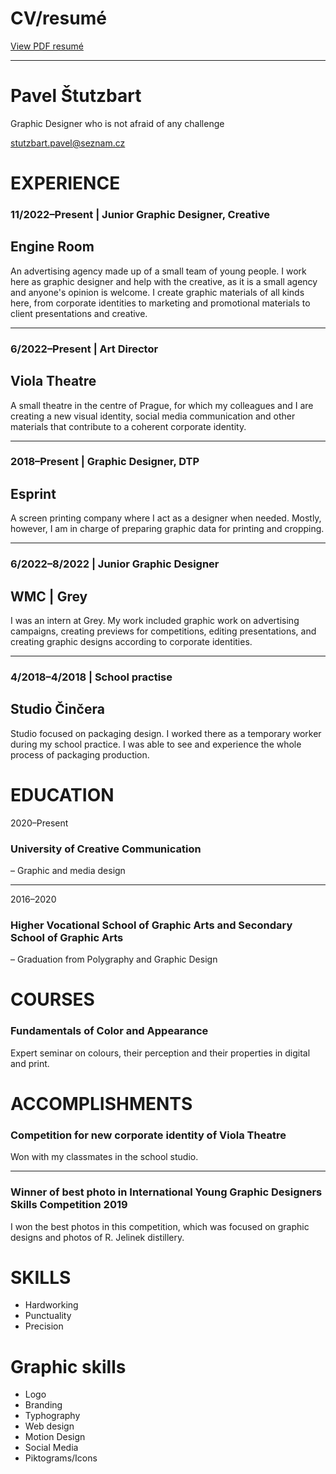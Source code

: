 # CV/resumé

[View PDF resumé](images/CV_Stutzbart.pdf)

---

# Pavel Štutzbart
Graphic Designer who is not afraid of any challenge

stutzbart.pavel@seznam.cz

# EXPERIENCE

### 11/2022–Present | Junior Graphic Designer, Creative

## Engine Room

An advertising agency made up of a small team of young people. I work here as graphic designer
and help with the creative, as it is a small agency and anyone's opinion is welcome. I create graphic
materials of all kinds here, from corporate identities to marketing and promotional materials to client presentations and creative.

---

### 6/2022–Present | Art Director

## Viola Theatre

A small theatre in the centre of Prague, for which my colleagues and I are creating a new visual identity, social media communication and other materials that contribute to a coherent corporate identity.

---

### 2018–Present | Graphic Designer, DTP

## Esprint

A screen printing company where I act as a designer when needed. Mostly, however, I am in charge of preparing graphic data for printing and cropping.

---

### 6/2022–8/2022 | Junior Graphic Designer

## WMC | Grey

I was an intern at Grey. My work included graphic work on advertising campaigns, creating previews for competitions, editing presentations, and creating graphic designs according to corporate identities.

---

### 4/2018–4/2018 | School practise

## Studio Činčera

Studio focused on packaging design. I worked there as a temporary worker during my school practice. I was able to see and experience the whole process of packaging production.

# EDUCATION

2020–Present
### University of Creative Communication
– Graphic and media design

---

2016–2020
### Higher Vocational School of Graphic Arts and Secondary School of Graphic Arts
– Graduation from Polygraphy and Graphic Design

# COURSES

### Fundamentals of Color and Appearance
Expert seminar on colours, their perception and their properties in digital and print.

# ACCOMPLISHMENTS

### Competition for new corporate identity of Viola Theatre
Won with my classmates in the school studio.

---

### Winner of best photo in International Young Graphic Designers Skills Competition 2019
I won the best photos in this competition, which was focused on graphic designs and photos of R. Jelinek distillery.

# SKILLS

- Hardworking
- Punctuality
- Precision

# Graphic skills
- Logo
- Branding
- Typhography
- Web design
- Motion Design
- Social Media
- Piktograms/Icons
